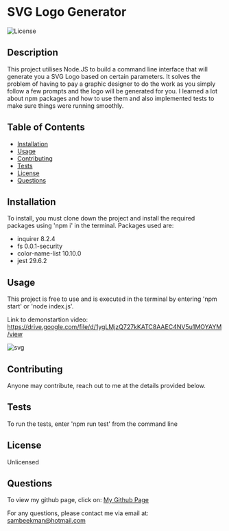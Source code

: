 
# SVG Logo Generator

![License](https://img.shields.io/badge/License-Unlicensed-blue)


## Description

This project utilises Node.JS to build a command line interface that will generate you a SVG Logo based on certain parameters. It solves the problem of having to pay a graphic designer to do the work as you simply follow a few prompts and the logo will be generated for you. I learned a lot about npm packages and how to use them and also implemented tests to make sure things were running smoothly.


## Table of Contents
- [Installation](#Installation)
- [Usage](#Usage)
- [Contributing](#Contributing)
- [Tests](#Tests)
- [License](#License)
- [Questions](#Questions)


## Installation

To install, you must clone down the project and install the required packages using 'npm i' in the terminal.
Packages used are:
- inquirer 8.2.4
- fs 0.0.1-security
- color-name-list 10.10.0
- jest 29.6.2


## Usage

This project is free to use and is executed in the terminal by entering 'npm start' or 'node index.js'.

Link to demonstartion video: https://drive.google.com/file/d/1ygLMjzQ727kKATC8AAEC4NV5u1MOYAYM/view

![svg](https://github.com/SamBeekman/SVG-Logo-Maker/assets/131665093/68d62db0-d7f2-452e-ab3a-f2a5a22500a8)



## Contributing

Anyone may contribute, reach out to me at the details provided below.


## Tests

To run the tests, enter 'npm run test' from the command line


## License

Unlicensed


## Questions

To view my github page, click on: [My Github Page](https://www.github.com/SamBeekman)

For any questions, please contact me via email at: sambeekman@hotmail.com
